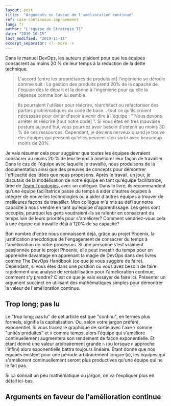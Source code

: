 ```yaml
---
layout: post
title:  "Arguments en faveur de l'amélioration continue"
ref: case-continuous-improvement
lang: fr
author: "L'équipe de Stratégie TI"
date: "2019-10-15"
last_modified: "2019-11-11"
excerpt_separator: <!--more-->
---
```


Dans le manuel DevOps, les auteurs plaident pour que les équipes consacrent au moins 20 % de leur temps à la réduction de la dette technique.

>L'accord [entre les propriétaires de produits et] l'ingénierie se déroule comme suit : La gestion des produits prend 20% de la capacité de l'équipe dès le départ et la donne à l'ingénierie pour qu'elle la dépense comme bon lui semble.
<!--more-->

>Ils pourraient l'utiliser pour réécrire, réarchitect ou refactoriser des parties problématiques du code de base... tout ce qu'ils croient nécessaire pour éviter d'avoir à venir dire à l'équipe : " Nous devons arrêter et réécrire [tout notre code] ".
>Si vous êtes en très mauvaise posture aujourd'hui, vous pourriez avoir besoin d'obtenir au moins 30 % de ces ressources.
>Cependant, je deviens nerveux quand je trouve des équipes qui pensent qu'elles peuvent s'en sortir avec beaucoup moins de 20%.

Je vais résumer cela pour suggérer que toutes les équipes devraient consacrer au moins 20 % de leur temps à améliorer leur façon de travailler.
Dans le cas de l'équipe avec laquelle je travaille, nous produisons de la documentation ainsi que des preuves de concepts pour démontrer l'efficacité des idées que nous proposons.
Après le travail, un jour, je discutais de la modélisation de notre équipe en tant qu'équipe facilitatrice, tirée de [Team Topologies](https://teamtopologies.com/book), avec un collègue.
Dans le livre, ils recommandent qu'une équipe facilitatrice passe du temps à aider d'autres équipes à intégrer de nouvelles technologies ou à aider d'autres équipes à trouver de meilleures façons de travailler.
Mon collègue m'a mis au défi sur notre capacité à nous vendre en tant qu'équipe d'apprentissage.
Les gens sont occupés, pourquoi les gens voudraient-ils se ralentir en consacrant du temps loin de leurs priorités pour s'améliorer?
Comment vendriez-vous cela à une équipe qui travaille déjà à 120% de sa capacité?

Bon nombre d'entre nous connaissent déjà, grâce au projet Phoenix, la justification anecdotique de l'engagement de consacrer du temps à l'amélioration de notre processus.
Si une personne s'est vraiment passionnée pour le projet Phoenix, elle peut investir du temps pour en apprendre davantage en apprenant la magie de DevOps dans des livres comme The DevOps Handbook (ce que je vous suggère de faire).
Cependant, si vous êtes dans une position où vous avez besoin de faire rapidement une analyse de rentabilisation pour l'amélioration continue, comment s'y prendre?
C'est ce que je vais essayer de faire ici.
Présenter un argument succinct en utilisant des mathématiques simples pour démontrer la valeur de l'amélioration continue.

## Trop long; pas lu

Le "trop long; pas lu" de cet article est que "continu", en termes plus formels, signifie la capitalisation.
Ou, selon votre jargon préféré, exponentiel.
Si vous tracez le graphique de sortie avec l'axe `Y` comme "unités produites" et `X` comme temps, alors l'équipe qui s'améliore continuellement augmentera son rendement de façon exponentielle.
Et étant donné une valeur arbitrairement grande `n` (ou lorsque `n` approche l'infini) alors exponentielle battra toujours linéaire. Étant donné que nos équipes existent pour une période arbitrairement longue (`n`), les équipes qui s'améliorent continuellement seront plus productives qu'une équipe qui ne le fait pas.

Si ça sonnait un peu mathématique ou jargon, on va l'expliquer plus en détail ici-bas.

## Arguments en faveur de l'amélioration continue
